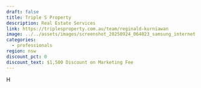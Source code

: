 ```yaml
---
draft: false
title: Triple S Property
description: Real Estate Services
link: https://triplesproperty.com.au/team/reginald-kurniawan
image: ../../assets/images/screenshot_20250924_064023_samsung_internet.jpg
categories:
  - professionals
region: nsw
discount_pct: 0
discount_text: $1,500 Discount on Marketing Fee
---
```

H
